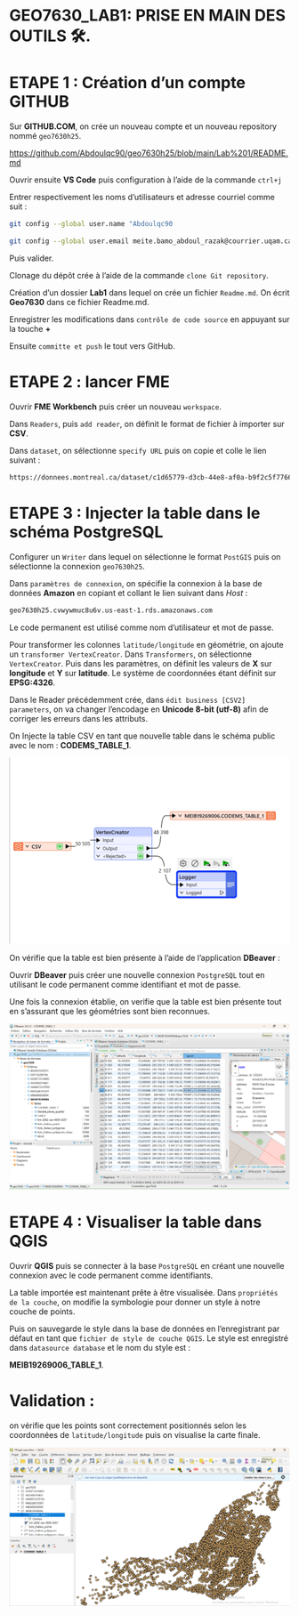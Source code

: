 # GEO7630_LAB1: PRISE EN MAIN DES OUTILS 🛠️.

# ETAPE 1 : Création d’un compte GITHUB
Sur **GITHUB.COM**, on crée un nouveau compte et un nouveau repository nommé `geo7630h25`.

https://github.com/Abdoulqc90/geo7630h25/blob/main/Lab%201/README.md

Ouvrir ensuite **VS Code** puis configuration à l’aide de la commande `ctrl+j`

Entrer respectivement les noms d’utilisateurs et adresse courriel comme suit :
```bash
git config --global user.name "Abdoulqc90
```
```bash
git config --global user.email meite.bamo_abdoul_razak@courrier.uqam.ca
```
Puis valider.

Clonage du dépôt crée à l’aide de la commande `clone Git repository`.

Création d’un dossier **Lab1** dans lequel on crée un fichier `Readme.md`. On écrit **Geo7630** dans ce fichier Readme.md.

Enregistrer les modifications dans `contrôle de code source` en appuyant sur la touche **+**

Ensuite `committe et push` le tout vers GitHub.


# ETAPE 2 : lancer FME

Ouvrir **FME Workbench** puis  créer un nouveau `workspace`.

Dans `Readers`, puis `add reader`, on définit le format de fichier à importer sur **CSV**.

Dans `dataset`, on sélectionne `specify URL` puis on copie et colle le lien suivant :
```bash
https://donnees.montreal.ca/dataset/c1d65779-d3cb-44e8-af0a-b9f2c5f7766d/resource/28a4957d-732e-48f9-8adb-0624867d9bb0/download/businesses.csv
```

# ETAPE 3 : Injecter la table dans le schéma PostgreSQL

Configurer un `Writer` dans lequel on sélectionne le format `PostGIS` puis on sélectionne la connexion `geo7630h25`.

Dans `paramètres de connexion`, on spécifie la connexion à la base de données **Amazon** en copiant et collant le lien suivant dans *Host* :
```bash
geo7630h25.cvwywmuc8u6v.us-east-1.rds.amazonaws.com
```
Le code permanent est utilisé comme nom d’utilisateur et mot de passe.

Pour transformer les colonnes `latitude/longitude` en géométrie, on ajoute un `transformer VertexCreator`. Dans `Transformers`, on sélectionne `VertexCreator`. Puis dans les paramètres, on définit les valeurs de **X** sur **longitude** et **Y** sur **latitude**. 
Le système de coordonnées étant définit sur **EPSG:4326**.

Dans le Reader précédemment crée, dans `édit business [CSV2] parameters`, on va changer l’encodage en **Unicode 8-bit (utf-8)** afin de corriger les erreurs dans les attributs.

On Injecte la table CSV en tant que nouvelle table dans le schéma public avec le nom : **CODEMS_TABLE_1**.

![alt text](<FME screenshot.png>)

On vérifie que la table est bien présente à l’aide de l’application **DBeaver** : 

Ouvrir **DBeaver** puis créer une nouvelle connexion `PostgreSQL` tout en utilisant le code permanent comme identifiant et mot de passe. 

Une fois la connexion établie, on verifie que la table est bien présente tout en s’assurant que les géométries sont bien reconnues.

![alt text](<Table DBeaver.png>)

# ETAPE 4 : Visualiser la table dans QGIS

Ouvrir **QGIS** puis se connecter à la base `PostgreSQL` en créant une nouvelle connexion avec le code permanent comme identifiants.

La table importée est maintenant prête à être visualisée. 
Dans `propriétés de la couche`, on modifie la symbologie pour donner un style à notre couche de points.

Puis on sauvegarde le style dans la base de données en l’enregistrant par défaut en tant que `fichier de style de couche QGIS`.  Le style est enregistré dans `datasource database` et le nom du style est : 

**MEIB19269006_TABLE_1**.

# Validation : 
on vérifie que les points sont correctement positionnés selon les coordonnées de `latitude/longitude` puis on visualise la carte finale.

![alt text](<carte final.png>)






 







